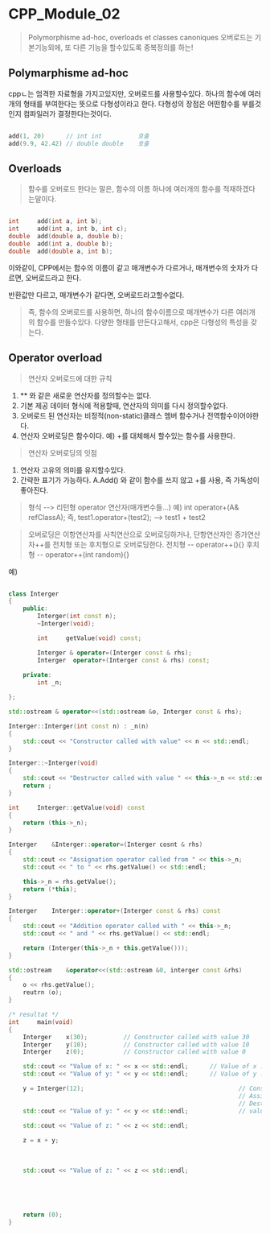 # CPP_Module_02
> Polymorphisme ad-hoc, overloads et classes canoniques
오버로드는 기본기능외에, 또 다른 기능을 할수있도록 중복정의를 하는!

## Polymarphisme ad-hoc
cppㄴ는 엄격한 자료형을 가지고있지만, 오버로드를 사용할수있다.
하나의 함수에 여러개의 형태를 부여한다는 뜻으로 다형성이라고 한다. 다형성의 장점은
어떤함수를 부를것인지 컴파일러가 결정한다는것이다.

```cpp

add(1, 20)		// int int 			호출
add(9.9, 42.42)	// double double 	호출 

```
## Overloads
> 함수를 오버로드 한다는 말은, 함수의 이름 하나에 여러개의 함수를 적재하겠다는말이다.

``` cpp

int 	add(int a, int b);
int 	add(int a, int b, int c);
double 	add(double a, double b);
double 	add(int a, double b);
double 	add(double a, int b);

```
이와같이, CPP에서는 함수의 이름이 같고 매개변수가 다르거나, 매개변수의 숫자가 다르면,
	오버로드라고 한다.

반환값만 다르고, 매개변수가 같다면, 오버로드라고할수없다.

> 즉, 함수의 오버로드를 사용하면, 하나의 함수이름으로 매개변수가 다른 여러개의 함수를 만들수있다.
다양한 형태를 만든다고해서, cpp은 다형성의 특성을 갖는다.

## Operator overload
> 연산자 오버로드에 대한 규칙
1. ** 와 같은 새로운 연산자를 정의할수는 없다.
2. 기본 제공 데이터 형식에 적용할때, 연산자의 의미를 다시 정의할수없다.
3. 오버로드 된 연산자는 비정적(non-static)클래스 멤버 함수거나 전역함수이어야한다.
4. 연산자 오버로딩은 함수이다. 예) +를 대체해서 할수있는 함수를 사용한다.

> 연산자 오버로딩의 잇점
1. 연산자 고유의 의미를 유지할수있다.
2. 간략한 표기가 가능하다. A.Add() 와 같이 함수를 쓰지 않고 +를 사용, 즉 가독성이 좋아진다.

> 형식 --> 리턴형 operator 연산자(매개변수들...)
예)	int operator+(A& refClassA);
즉, test1.operator+(test2); --> test1 + test2

> 오버로딩은 이항연산자를 사칙연산으로 오버로딩하거나, 단항연산자인 증가연산자++를 전치형 또는 후치형으로 오버로딩한다.
전치형 -- operator++(){}
후치형 -- operator++(int random){}

예)
```cpp

class Interger
{
	public:
		Interger(int const n);
		~Interger(void);

		int		getValue(void) const;

		Interger & operator=(Interger const & rhs);
		Interger  operator+(Interger const & rhs) const;
	
	private:
		int	_n;

};

std::ostream & operator<<(std::ostream &o, Interger const & rhs);

Interger::Interger(int const n) : _n(n)
{
	std::cout << "Constructor called with value" << n << std::endl;
}

Interger::~Interger(void)
{
	std::cout << "Destructor called with value " << this->_n << std::endl;
	return ;
}

int		Interger::getValue(void) const
{
	return (this->_n);
}

Interger	&Interger::operator=(Interger cosnt & rhs)
{
	std::cout << "Assignation operator called from " << this->_n;
	std::cout << " to " << rhs.getValue() << std::endl;

	this->_n = rhs.getValue();
	return (*this);
}

Interger	Interger::operator+(Interger const & rhs) const
{
	std::cout << "Addition operator called with " << this->_n;
	std::cout << " and " << rhs.getValue() << std::endl;

	return (Interger(this->_n + this.getValue()));
}

std::ostream	&operator<<(std::ostream &0, interger const &rhs)
{
	o << rhs.getValue();
	reutrn (o);
}

/* resultat */
int		main(void)
{
	Interger	x(30);			// Constructor called with value 30
	Interger	y(10);			// Constructor called with value 10
	Interger	z(0);			// Constructor called with value 0

	std::cout << "Value of x: " << x << std::endl;		// Value of x : 30
	std::cout << "Value of y: " << y << std::endl;		// Value of y : 10

	y = Interger(12);											// Constructor called with value 12
																// Assignation operator called from 10 to 12
																// Destructor called with value 12
	std::cout << "Value of y: " << y << std::endl;				// value of y : 12
																																				// this->_n 은 앞에있는것
	std::cout << "Value of z: " << z << std::endl;								// value of z : 0

	z = x + y;																	// Addition operator called with 30 and 12		//in x instance
																				// Constructor called with value 42
																				// Assignation operator called from 0 to 42
																				// Destructor called with value 42
	std::cout << "Value of z: " << z << std::endl;								// value of z : 42
																		
																						// Destructor called with value 42
																						// Destructor called with value 12
																						// Destructor called with value 30

	return (0);
}





```
